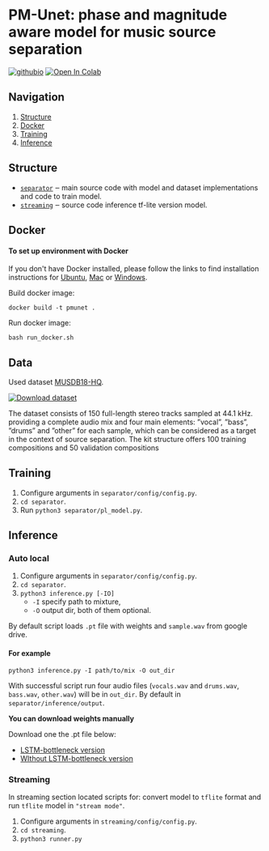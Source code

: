 # PM-Unet: phase and magnitude aware model for music source separation
 [![githubio](https://img.shields.io/badge/GitHub.io-Audio_Samples-blue?logo=Github&style=flat-square)](https://d-a-yakovlev.github.io/test/)
 [![Open In Colab](https://colab.research.google.com/assets/colab-badge.svg)](https://colab.research.google.com/drive/1OXlCZgd5KidMDZDUItOIT9ZA4IUJHXsZ?usp=sharing)

## Navigation
1. [Structure](#structure)
2. [Docker](#docker)
3. [Training](#training)
4. [Inference](#inference)

## Structure
- [`separator`](./separator) ‒ main source code with model and dataset implementations and code to train model.
- [`streaming`](./streaming/demo) ‒ source code inference tf-lite version model.

## Docker
#### To set up environment with Docker

If you don't have Docker installed, please follow the links to find installation instructions for [Ubuntu](https://docs.docker.com/desktop/install/linux-install/), [Mac](https://docs.docker.com/desktop/install/mac-install/) or [Windows](https://docs.docker.com/desktop/install/windows-install/).

Build docker image:

    docker build -t pmunet .

Run docker image:

    bash run_docker.sh

## Data
Used dataset [MUSDB18-HQ](https://sigsep.github.io/datasets/musdb.html#musdb18-hq-uncompressed-wav). 

[![Download dataset](https://img.shields.io/badge/Download%20dataset-65c73b)](https://zenodo.org/record/3338373/files/musdb18hq.zip?download=1)

The dataset consists of
150 full-length stereo tracks sampled at 44.1 kHz. providing a
complete audio mix and four main elements: ”vocal”, ”bass”,
”drums” and ”other” for each sample, which can be considered as a target in the context of source separation. The kit
structure offers 100 training compositions and 50 validation
compositions

## Training
1. Configure arguments in `separator/config/config.py`.
2. `cd separator`.
3. Run `python3 separator/pl_model.py`.

## Inference

### Auto local
1. Configure arguments in `separator/config/config.py`.
2. `cd separator`.
3. `python3 inference.py [-IO]`
    - `-I` specify path to mixture, 
    - `-O` output dir, both of them optional. 
    
By default script loads `.pt` file with weights and `sample.wav` from google drive.

#### For example
``` 
python3 inference.py -I path/to/mix -O out_dir
```
With successful script run four audio files (`vocals.wav` and `drums.wav`, `bass.wav`, `other.wav`) will be in `out_dir`. By default in `separator/inference/output`.

**You can download weights manually**

Download one the .pt file below:
 * [LSTM-bottleneck version](https://drive.google.com/file/d/1uhAVMvW3x-KL2T2-VkjKjn9K7dTJnoyo/view?usp=drive_link)
 * [WIthout LSTM-bottleneck version](https://drive.google.com/file/d/1VO07OYbsnCuEJYRSuA8HhjlQnx6dbWX7/view?usp=drive_link)

 ### Streaming
 In streaming section located scripts for: convert model to `tflite` format and run `tflite` model in `"stream mode"`.

1. Configure arguments in `streaming/config/config.py`.
2. `cd streaming`.
3. `python3 runner.py`
